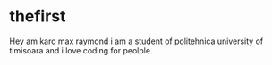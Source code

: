 # thefirst
Hey am karo max raymond i am a student of politehnica university of timisoara and i love coding for peolple.
